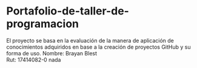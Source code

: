 # Portafolio-de-taller-de-programacion
El proyecto se basa en la evaluación de la manera de aplicación de conocimientos adquiridos en base a la creación de proyectos GitHub y su forma de uso.
Nombre: Brayan Blest   
Rut: 17414082-0
nada